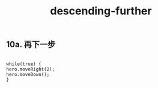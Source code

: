 ﻿---
layout: default
title: descending-further
---
## 10a. 再下一步
```

while(true) {
hero.moveRight(2);
hero.moveDown();
}

```
